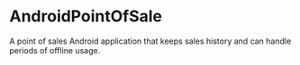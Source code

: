 # AndroidPointOfSale
A point of sales Android application that keeps sales history and can handle periods of offline usage.

